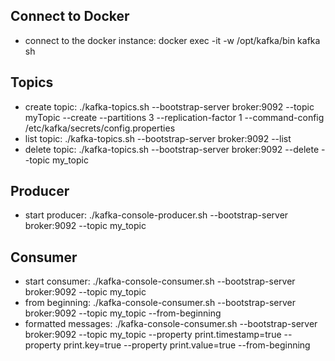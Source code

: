 
## Connect to Docker
- connect to the docker instance: docker exec -it -w /opt/kafka/bin kafka sh


## Topics
- create topic: ./kafka-topics.sh --bootstrap-server broker:9092 --topic myTopic --create --partitions 3 --replication-factor 1 --command-config /etc/kafka/secrets/config.properties
- list topic: ./kafka-topics.sh --bootstrap-server broker:9092 --list
- delete topic: ./kafka-topics.sh --bootstrap-server broker:9092 --delete --topic my_topic

## Producer
- start producer: ./kafka-console-producer.sh --bootstrap-server broker:9092 --topic my_topic

## Consumer
- start consumer: ./kafka-console-consumer.sh --bootstrap-server broker:9092 --topic my_topic
- from beginning: ./kafka-console-consumer.sh --bootstrap-server broker:9092 --topic my_topic --from-beginning
- formatted messages: ./kafka-console-consumer.sh --bootstrap-server broker:9092 --topic my_topic --property print.timestamp=true --property print.key=true --property print.value=true --from-beginning
